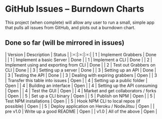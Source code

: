# GitHub Issues – Burndown Charts

This project (when complete) will allow any user to run a small, simple app that pulls all issues from GitHub, and plots out a burndown chart.

## Done so far (will be mirrored in issues)

| Version | Description | Status |
|:=:|:=:|:=:|
| 1 | Implement Grabbers | Done |
| 1 | Implement a basic Server | Done |
| 1 | Implement a CLI | Done |
| 2 | Implement using and exporting from CLI | Done |
| 2 | Test out Grabbers on CLI | Done | 
| 3 | Setting up a server | Done |
| 3 | Setting up an API | Done | 
| 3 | Testing the API | Done | 
| 3 | Dealing with expiring grabbers | Open |
| 3 | Transfer this table into issues | Open |
| 4 | Setting up a public folder | Open |
| 4 | Building an interface | Open |
| 4 | Setting up the API consuming | Open |
| 4 | Test the GUI | Open | 
| 4 | Market and get collaborators / forks | Open |
| 5 | Set up a CLI binary | Open |
| 5 | Publish on NPM | Open | 
| 5 | Test NPM installations | Open |
| 5 | Hook NPM CLI to local repos (if possible) | Open | 
| 5 | Deploy application on Heroku / NodeJitsu | Open |
| pre v1.0 | Write up a good README | Open | 
| v1.0 | All of the above | Open |

